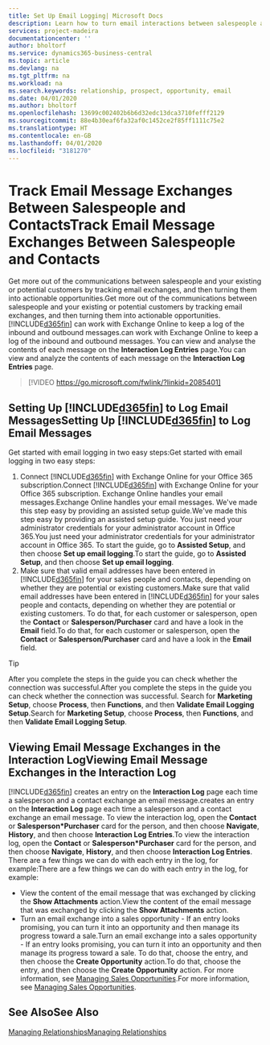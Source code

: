 ```yaml
---
title: Set Up Email Logging| Microsoft Docs
description: Learn how to turn email interactions between salespeople and customers into real sales opportunities.
services: project-madeira
documentationcenter: ''
author: bholtorf
ms.service: dynamics365-business-central
ms.topic: article
ms.devlang: na
ms.tgt_pltfrm: na
ms.workload: na
ms.search.keywords: relationship, prospect, opportunity, email
ms.date: 04/01/2020
ms.author: bholtorf
ms.openlocfilehash: 13699c002402b6b6d32edc13dca3710fefff2129
ms.sourcegitcommit: 88e4b30eaf6fa32af0c1452ce2f85ff1111c75e2
ms.translationtype: HT
ms.contentlocale: en-GB
ms.lasthandoff: 04/01/2020
ms.locfileid: "3181270"
---
```

# <a name="track-email-message-exchanges-between-salespeople-and-contacts"></a><span data-ttu-id="d404c-103">Track Email Message Exchanges Between Salespeople and Contacts</span><span class="sxs-lookup"><span data-stu-id="d404c-103">Track Email Message Exchanges Between Salespeople and Contacts</span></span>
<span data-ttu-id="d404c-104">Get more out of the communications between salespeople and your existing or potential customers by tracking email exchanges, and then turning them into actionable opportunities.</span><span class="sxs-lookup"><span data-stu-id="d404c-104">Get more out of the communications between salespeople and your existing or potential customers by tracking email exchanges, and then turning them into actionable opportunities.</span></span> [!INCLUDE[d365fin](includes/d365fin_md.md)] <span data-ttu-id="d404c-105">can work with Exchange Online to keep a log of the inbound and outbound messages.</span><span class="sxs-lookup"><span data-stu-id="d404c-105">can work with Exchange Online to keep a log of the inbound and outbound messages.</span></span> <span data-ttu-id="d404c-106">You can view and analyse the contents of each message on the **Interaction Log Entries** page.</span><span class="sxs-lookup"><span data-stu-id="d404c-106">You can view and analyze the contents of each message on the **Interaction Log Entries** page.</span></span>

> [!VIDEO https://go.microsoft.com/fwlink/?linkid=2085401]

## <a name="setting-up-d365fin-to-log-email-messages"></a><span data-ttu-id="d404c-107">Setting Up [!INCLUDE[d365fin](includes/d365fin_md.md)] to Log Email Messages</span><span class="sxs-lookup"><span data-stu-id="d404c-107">Setting Up [!INCLUDE[d365fin](includes/d365fin_md.md)] to Log Email Messages</span></span>
<span data-ttu-id="d404c-108">Get started with email logging in two easy steps:</span><span class="sxs-lookup"><span data-stu-id="d404c-108">Get started with email logging in two easy steps:</span></span>

1. <span data-ttu-id="d404c-109">Connect [!INCLUDE[d365fin](includes/d365fin_md.md)] with Exchange Online for your Office 365 subscription.</span><span class="sxs-lookup"><span data-stu-id="d404c-109">Connect [!INCLUDE[d365fin](includes/d365fin_md.md)] with Exchange Online for your Office 365 subscription.</span></span> <span data-ttu-id="d404c-110">Exchange Online handles your email messages.</span><span class="sxs-lookup"><span data-stu-id="d404c-110">Exchange Online handles your email messages.</span></span> <span data-ttu-id="d404c-111">We've made this step easy by providing an assisted setup guide.</span><span class="sxs-lookup"><span data-stu-id="d404c-111">We've made this step easy by providing an assisted setup guide.</span></span> <span data-ttu-id="d404c-112">You just need your administrator credentials for your administrator account in Office 365.</span><span class="sxs-lookup"><span data-stu-id="d404c-112">You just need your administrator credentials for your administrator account in Office 365.</span></span> <span data-ttu-id="d404c-113">To start the guide, go to **Assisted Setup**, and then choose **Set up email logging**.</span><span class="sxs-lookup"><span data-stu-id="d404c-113">To start the guide, go to **Assisted Setup**, and then choose **Set up email logging**.</span></span> 
2. <span data-ttu-id="d404c-114">Make sure that valid email addresses have been entered in [!INCLUDE[d365fin](includes/d365fin_md.md)] for your sales people and contacts, depending on whether they are potential or existing customers.</span><span class="sxs-lookup"><span data-stu-id="d404c-114">Make sure that valid email addresses have been entered in [!INCLUDE[d365fin](includes/d365fin_md.md)] for your sales people and contacts, depending on whether they are potential or existing customers.</span></span> <span data-ttu-id="d404c-115">To do that, for each customer or salesperson, open the **Contact** or **Salesperson/Purchaser** card and have a look in the **Email** field.</span><span class="sxs-lookup"><span data-stu-id="d404c-115">To do that, for each customer or salesperson, open the **Contact** or **Salesperson/Purchaser** card and have a look in the **Email** field.</span></span>

> [!Tip]
> <span data-ttu-id="d404c-116">After you complete the steps in the guide you can check whether the connection was successful.</span><span class="sxs-lookup"><span data-stu-id="d404c-116">After you complete the steps in the guide you can check whether the connection was successful.</span></span> <span data-ttu-id="d404c-117">Search for **Marketing Setup**, choose **Process**, then **Functions**, and then **Validate Email Logging Setup**.</span><span class="sxs-lookup"><span data-stu-id="d404c-117">Search for **Marketing Setup**, choose **Process**, then **Functions**, and then **Validate Email Logging Setup**.</span></span>

## <a name="viewing-email-message-exchanges-in-the-interaction-log"></a><span data-ttu-id="d404c-118">Viewing Email Message Exchanges in the Interaction Log</span><span class="sxs-lookup"><span data-stu-id="d404c-118">Viewing Email Message Exchanges in the Interaction Log</span></span>
[!INCLUDE[d365fin](includes/d365fin_md.md)] <span data-ttu-id="d404c-119">creates an entry on the **Interaction Log** page each time a salesperson and a contact exchange an email message.</span><span class="sxs-lookup"><span data-stu-id="d404c-119">creates an entry on the **Interaction Log** page each time a salesperson and a contact exchange an email message.</span></span> <span data-ttu-id="d404c-120">To view the interaction log, open the **Contact** or **Salesperson\*Purchaser** card for the person, and then choose **Navigate**, **History**, and then choose **Interaction Log Entries**.</span><span class="sxs-lookup"><span data-stu-id="d404c-120">To view the interaction log, open the **Contact** or **Salesperson\*Purchaser** card for the person, and then choose **Navigate**, **History**, and then choose **Interaction Log Entries**.</span></span> <span data-ttu-id="d404c-121">There are a few things we can do with each entry in the log, for example:</span><span class="sxs-lookup"><span data-stu-id="d404c-121">There are a few things we can do with each entry in the log, for example:</span></span>

* <span data-ttu-id="d404c-122">View the content of the email message that was exchanged by clicking the **Show Attachments** action.</span><span class="sxs-lookup"><span data-stu-id="d404c-122">View the content of the email message that was exchanged by clicking the **Show Attachments** action.</span></span>
* <span data-ttu-id="d404c-123">Turn an email exchange into a sales opportunity - If an entry looks promising, you can turn it into an opportunity and then manage its progress toward a sale.</span><span class="sxs-lookup"><span data-stu-id="d404c-123">Turn an email exchange into a sales opportunity - If an entry looks promising, you can turn it into an opportunity and then manage its progress toward a sale.</span></span> <span data-ttu-id="d404c-124">To do that, choose the entry, and then choose the **Create Opportunity** action.</span><span class="sxs-lookup"><span data-stu-id="d404c-124">To do that, choose the entry, and then choose the **Create Opportunity** action.</span></span> <span data-ttu-id="d404c-125">For more information, see [Managing Sales Opportunities](marketing-manage-sales-opportunities.md).</span><span class="sxs-lookup"><span data-stu-id="d404c-125">For more information, see [Managing Sales Opportunities](marketing-manage-sales-opportunities.md).</span></span>

## <a name="see-also"></a><span data-ttu-id="d404c-126">See Also</span><span class="sxs-lookup"><span data-stu-id="d404c-126">See Also</span></span>
[<span data-ttu-id="d404c-127">Managing Relationships</span><span class="sxs-lookup"><span data-stu-id="d404c-127">Managing Relationships</span></span>](marketing-relationship-management.md)

